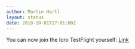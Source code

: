 ```yaml
---
author: Martin Hartl
layout: status
date: 2018-10-01T17:01:00Z
---
```

You can now join the Icro TestFlight yourself: [Link](https://testflight.apple.com/join/GRnUIus6)